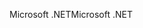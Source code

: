 <span data-ttu-id="51fb8-101">Microsoft .NET</span><span class="sxs-lookup"><span data-stu-id="51fb8-101">Microsoft .NET</span></span>
